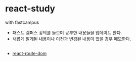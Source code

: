 # react-study
with fastcampus

- 패스트 캠퍼스 강의를 들으며 공부한 내용들을 업데이트 한다.
- 새롭게 알게된 내용이나 이전과 변경된 내용이 있을 경우 메모한다.

##
- [react-route-dom](https://github.com/sy03549/react-study/tree/master/react-router-example)

